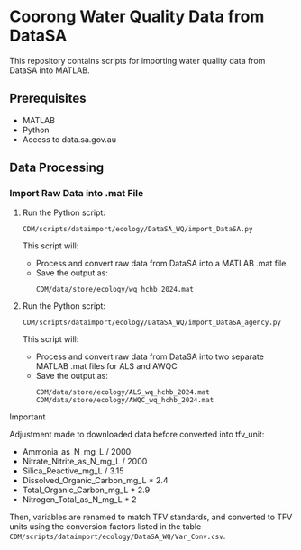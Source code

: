 # Coorong Water Quality Data from DataSA

This repository contains scripts for importing water quality data from DataSA into MATLAB.

## Prerequisites

- MATLAB
- Python
- Access to data.sa.gov.au

## Data Processing

### Import Raw Data into .mat File
1. Run the Python script:
   ```
   CDM/scripts/dataimport/ecology/DataSA_WQ/import_DataSA.py
   ```

   This script will:
   - Process and convert raw data from DataSA into a MATLAB .mat file
   - Save the output as:
     ```
     CDM/data/store/ecology/wq_hchb_2024.mat
     ```

2. Run the Python script:
   ```
   CDM/scripts/dataimport/ecology/DataSA_WQ/import_DataSA_agency.py
   ```

   This script will:
   - Process and convert raw data from DataSA into two separate MATLAB .mat files for ALS and AWQC
   - Save the output as:
     ```
     CDM/data/store/ecology/ALS_wq_hchb_2024.mat
     CDM/data/store/ecology/AWQC_wq_hchb_2024.mat
     ```

> [!IMPORTANT]
> Adjustment made to downloaded data before converted into tfv_unit:
> - Ammonia_as_N_mg_L / 2000
> - Nitrate_Nitrite_as_N_mg_L / 2000
> - Silica_Reactive_mg_L / 3.15
> - Dissolved_Organic_Carbon_mg_L * 2.4
> - Total_Organic_Carbon_mg_L * 2.9
> - Nitrogen_Total_as_N_mg_L * 2
>
> Then, variables are renamed to match TFV standards, and converted to TFV units using the conversion factors listed in the table ```CDM/scripts/dataimport/ecology/DataSA_WQ/Var_Conv.csv```.
